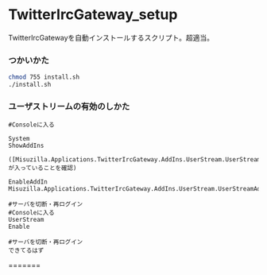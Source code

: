 TwitterIrcGateway_setup
=======================

TwitterIrcGatewayを自動インストールするスクリプト。超適当。

### つかいかた
```bash
chmod 755 install.sh
./install.sh
```

### ユーザストリームの有効のしかた
```
#Consoleに入る

System
ShowAddIns

([Misuzilla.Applications.TwitterIrcGateway.AddIns.UserStream.UserStreamAddIn]が入っていることを確認)

EnableAddIn Misuzilla.Applications.TwitterIrcGateway.AddIns.UserStream.UserStreamAddIn

#サーバを切断・再ログイン
#Consoleに入る
UserStream
Enable

#サーバを切断・再ログイン
できてるはず

```
=======
```